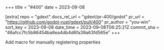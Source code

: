 +++
title = "#400"
date = 2023-09-08

[extra]
repo = "gdext"
docs_rel_url = "gdext/pr-400/godot"
pr_url = "https://github.com/godot-rust/gdext/pull/400"
pr_author = "you-win"
sort_key = 2023-09-08
date_time = 2023-09-08T06:25:21Z
commit_sha = "46afcc7fc5b86454ba8ea4db4d6fa39a63fd565e"
+++

Add macro for manually registering properties
